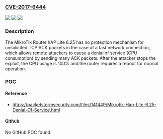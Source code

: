 ### [CVE-2017-6444](https://cve.mitre.org/cgi-bin/cvename.cgi?name=CVE-2017-6444)
![](https://img.shields.io/static/v1?label=Product&message=n%2Fa&color=blue)
![](https://img.shields.io/static/v1?label=Version&message=n%2Fa&color=blue)
![](https://img.shields.io/static/v1?label=Vulnerability&message=n%2Fa&color=brighgreen)

### Description

The MikroTik Router hAP Lite 6.25 has no protection mechanism for unsolicited TCP ACK packets in the case of a fast network connection, which allows remote attackers to cause a denial of service (CPU consumption) by sending many ACK packets. After the attacker stops the exploit, the CPU usage is 100% and the router requires a reboot for normal operation.

### POC

#### Reference
- https://packetstormsecurity.com/files/141449/Mikrotik-Hap-Lite-6.25-Denial-Of-Service.html

#### Github
No GitHub POC found.

